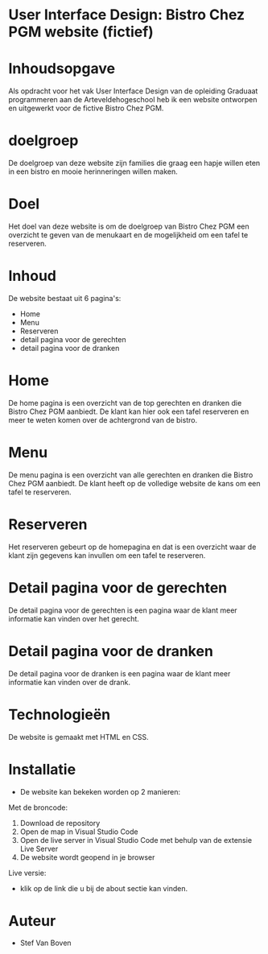 # User Interface Design: Bistro Chez PGM website (fictief)

# Inhoudsopgave
Als opdracht voor het vak User Interface Design van de opleiding Graduaat programmeren aan de Arteveldehogeschool heb ik een website ontworpen en uitgewerkt voor de fictive Bistro Chez PGM.

# doelgroep
De doelgroep van deze website zijn families die graag een hapje willen eten in een bistro en mooie herinneringen willen maken.

# Doel
Het doel van deze website is om de doelgroep van Bistro Chez PGM een overzicht te geven van de menukaart en de mogelijkheid om een tafel te reserveren.

# Inhoud
De website bestaat uit 6 pagina's:
- Home
- Menu
- Reserveren
- detail pagina voor de gerechten
- detail pagina voor de dranken

# Home
De home pagina is een overzicht van de top gerechten en dranken die Bistro Chez PGM aanbiedt. De klant kan hier ook een tafel reserveren en meer te weten komen over de achtergrond van de bistro.

# Menu
De menu pagina is een overzicht van alle gerechten en dranken die Bistro Chez PGM aanbiedt. De klant heeft op de volledige website de kans om een tafel te reserveren.

# Reserveren
Het reserveren gebeurt op de homepagina en dat is een overzicht waar de klant zijn gegevens kan invullen om een tafel te reserveren.

# Detail pagina voor de gerechten
De detail pagina voor de gerechten is een pagina waar de klant meer informatie kan vinden over het gerecht.

# Detail pagina voor de dranken
De detail pagina voor de dranken is een pagina waar de klant meer informatie kan vinden over de drank.

# Technologieën
De website is gemaakt met HTML en CSS.

# Installatie
- De website kan bekeken worden op 2 manieren:

Met de broncode:
1. Download de repository
2. Open de map in Visual Studio Code
3. Open de live server in Visual Studio Code met behulp van de extensie Live Server
4. De website wordt geopend in je browser

Live versie:
- klik op de link die u bij de about sectie kan vinden.

# Auteur
- Stef Van Boven